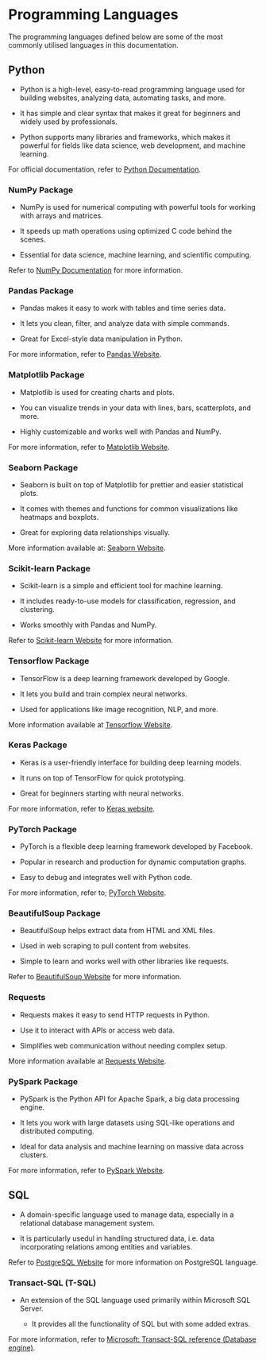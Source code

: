 # Programming Languages

The programming languages defined below are some of the most commonly utilised languages in this documentation.

## Python

- Python is a high-level, easy-to-read programming language used for building websites, analyzing data, automating tasks, and more.

- It has simple and clear syntax that makes it great for beginners and widely used by professionals.

- Python supports many libraries and frameworks, which makes it powerful for fields like data science, web development, and machine learning.

For official documentation, refer to [Python Documentation](https://docs.python.org/3/).

### NumPy Package

- NumPy is used for numerical computing with powerful tools for working with arrays and matrices.

- It speeds up math operations using optimized C code behind the scenes.

- Essential for data science, machine learning, and scientific computing.

Refer to [NumPy Documentation](https://numpy.org/doc/stable/) for more information.

### Pandas Package

- Pandas makes it easy to work with tables and time series data.

- It lets you clean, filter, and analyze data with simple commands.

- Great for Excel-style data manipulation in Python.

For more information, refer to [Pandas Website](https://pandas.pydata.org/).

### Matplotlib Package

- Matplotlib is used for creating charts and plots.

- You can visualize trends in your data with lines, bars, scatterplots, and more.

- Highly customizable and works well with Pandas and NumPy.

For more information, refer to [Matplotlib Website](https://matplotlib.org/).

### Seaborn Package

- Seaborn is built on top of Matplotlib for prettier and easier statistical plots.

- It comes with themes and functions for common visualizations like heatmaps and boxplots.

- Great for exploring data relationships visually.

More information available at: [Seaborn Website](https://seaborn.pydata.org/).

### Scikit-learn Package

- Scikit-learn is a simple and efficient tool for machine learning.

- It includes ready-to-use models for classification, regression, and clustering.

- Works smoothly with Pandas and NumPy.

Refer to [Scikit-learn Website](https://scikit-learn.org/stable/) for more information.

### Tensorflow Package

- TensorFlow is a deep learning framework developed by Google.

- It lets you build and train complex neural networks.

- Used for applications like image recognition, NLP, and more.

More information available at [Tensorflow Website](https://www.tensorflow.org/).

### Keras Package

- Keras is a user-friendly interface for building deep learning models.

- It runs on top of TensorFlow for quick prototyping.

- Great for beginners starting with neural networks.

For more information, refer to [Keras website](https://keras.io/).

### PyTorch Package

- PyTorch is a flexible deep learning framework developed by Facebook.

- Popular in research and production for dynamic computation graphs.

- Easy to debug and integrates well with Python code.

For more information, refer to; [PyTorch Website](https://pytorch.org/).

### BeautifulSoup Package

- BeautifulSoup helps extract data from HTML and XML files.

- Used in web scraping to pull content from websites.

- Simple to learn and works well with other libraries like requests.

Refer to [BeautifulSoup Website](https://beautiful-soup-4.readthedocs.io/en/latest/) for more information.

### Requests

- Requests makes it easy to send HTTP requests in Python.

- Use it to interact with APIs or access web data.

- Simplifies web communication without needing complex setup.

More information available at [Requests Website](https://pypi.org/project/requests/).

### PySpark Package

- PySpark is the Python API for Apache Spark, a big data processing engine.

- It lets you work with large datasets using SQL-like operations and distributed computing.

- Ideal for data analysis and machine learning on massive data across clusters.

For more information, refer to [PySpark Website](https://spark.apache.org/docs/latest/api/python/index.html).

## SQL

- A domain-specific language used to manage data, especially in a relational database management system.

- It is particularly usedul in handling structured data, i.e. data incorporating relations among entities and variables.

Refer to [PostgreSQL Website](https://www.postgresql.org/docs/current/sql.html) for more information on PostgreSQL language.

### Transact-SQL (T-SQL)

- An extension of the SQL language used primarily within Microsoft SQL Server.

    - It provides all the functionality of SQL but with some added extras.

For more information, refer to [Microsoft: Transact-SQL reference (Database engine)](https://learn.microsoft.com/en-us/sql/t-sql/language-reference?view=sql-server-ver16).

